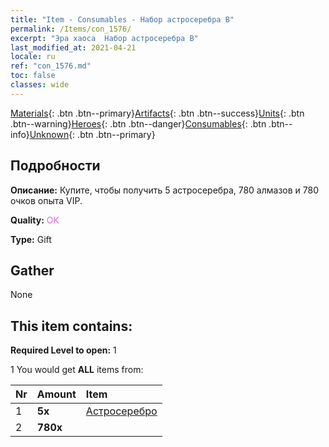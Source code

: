 ```yaml
---
title: "Item - Consumables - Набор астросеребра B"
permalink: /Items/con_1576/
excerpt: "Эра хаоса  Набор астросеребра B"
last_modified_at: 2021-04-21
locale: ru
ref: "con_1576.md"
toc: false
classes: wide
---
```

 [Materials](/ru/Items/){: .btn .btn--primary}[Artifacts](/ru/Items/Artifacts/){: .btn .btn--success}[Units](/ru/Items/Units/){: .btn .btn--warning}[Heroes](/ru/Items/Heroes/){: .btn .btn--danger}[Consumables](/ru/Items/Consumables/){: .btn .btn--info}[Unknown](/ru/Items/Unknown/){: .btn .btn--primary}

## Подробности
 **Описание:** Купите, чтобы получить 5 астросеребра, 780 алмазов и 780 очков опыта VIP.

 **Quality:** <span style="color: #DA70D6">OK</span>

 **Type:** Gift

## Gather

  None

## This item contains:

 **Required Level to open:** 1

 1 You would get **ALL** items  from:

  | Nr | Amount |     Item    |
  |:---|:-------|:------------|
  | 1 |  **5x** | [Астросеребро](/ru/Items/con_969/) |  | 
  | 2 |  **780x** | <i class="fas fa-gem"/> |  | 
